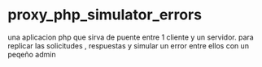 # proxy_php_simulator_errors
una aplicacion php que sirva de puente entre 1 cliente y un servidor. para replicar las solicitudes , respuestas  y simular un error entre ellos con un peqeño admin
